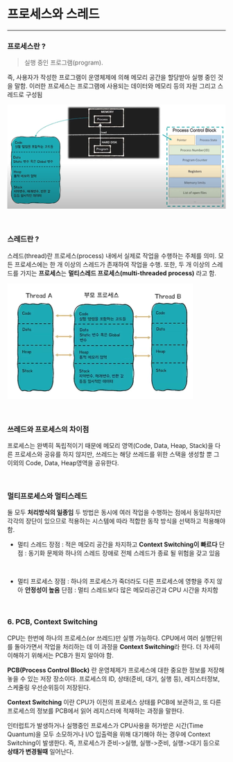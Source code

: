 # 프로세스와 스레드

*******

### 프로세스란 ?
> 실행 중인 프로그램(program).

즉, 사용자가 작성한 프로그램이 운영체제에 의해 메모리 공간을 할당받아 실행 중인 것을 말함.
이러한 프로세스는 프로그램에 사용되는 데이터와 메모리 등의 자원 그리고 스레드로 구성됨

![](2022-01-10-20-54-10.png)

<br>

### 스레드란 ?
스레드(thread)란 프로세스(process) 내에서 실제로 작업을 수행하는 주체를 의미.
모든 프로세스에는 한 개 이상의 스레드가 존재하여 작업을 수행.
또한, 두 개 이상의 스레드를 가지는 **프로세스**는 **멀티스레드 프로세스(multi-threaded process)** 라고 함.

![](2022-01-10-20-52-33.png)

<br>

### 쓰레드와 프로세스의 차이점
프로세스는 완벽히 독립적이기 때문에 메모리 영역(Code, Data, Heap, Stack)을 다른 프로세스와 공유를 하지 않지만, 
쓰레드는 해당 쓰레드를 위한 스택을 생성할 뿐 그 이외의 Code, Data, Heap영역을 공유한다.

<br>

### 멀티프로세스와 멀티스레드
둘 모두 **처리방식의 일종임**
두 방법은 동시에 여러 작업을 수행하는 점에서 동일하지만
각각의 장단이 있으므로 적용하는 시스템에 따라 적합한 동작 방식을 선택하고 적용해야 함.

* 멀티 스레드
장점 : 적은 메모리 공간을 차지하고 **Context Switching이 빠르다**
단점 : 동기화 문제와 하나의 스레드 장애로 전체 스레드가 종료 될 위험을 갖고 있음

<br>

* 멀티 프로세스
장점 : 하나의 프로세스가 죽더라도 다른 프로세스에 영향을 주지 않아 **안정성이 높음**
단점 : 멀티 스레드보다 많은 메모리공간과 CPU 시간을 차지함

<br>

### 6. PCB, Context Switching
CPU는 한번에 하나의 프로세스(or 쓰레드)만 실행 가능하다.
CPU에서 여러 실행단위를 돌아가면서 작업을 처리하는 데 이 과정을 **Context Switching**라 한다.
더 자세히 이해하기 위해서는 PCB가 뭔지 알아야 함.

**PCB(Process Control Block)** 란 운영체제가 프로세스에 대한 중요한 정보를 저장해 놓을 수 있는 저장 장소이다.
프로세스의 ID, 상태(준비, 대기, 실행 등), 레지스터정보, 스케줄링 우선순위등이 저장된다.

**Context Switching** 이란
CPU가 이전의 프로세스 상태를 PCB에 보관하고, 또 다른 프로세스의 정보를 PCB에서 읽어
레지스터에 적재하는 과정을 말한다.

인터럽트가 발생하거나
실행중인 프로세스가 CPU사용을 허가받은 시간(Time Quantum)을 모두 소모하거나
I/O 입출력을 위해 대기해야 하는 경우에
Context Switching이 발생한다.
즉, 프로세스가 준비->실행, 실행->준비, 실행->대기 등으로 **상태가 변경될때** 일어난다.


